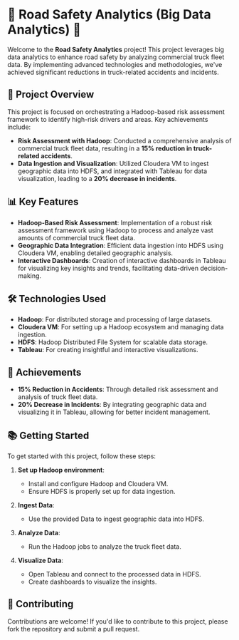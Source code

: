 # 🚚 Road Safety Analytics (Big Data Analytics) 🚦

Welcome to the **Road Safety Analytics** project! This project leverages big data analytics to enhance road safety by analyzing commercial truck fleet data. By implementing advanced technologies and methodologies, we've achieved significant reductions in truck-related accidents and incidents.

## 📝 Project Overview

This project is focused on orchestrating a Hadoop-based risk assessment framework to identify high-risk drivers and areas. Key achievements include:

- **Risk Assessment with Hadoop**: Conducted a comprehensive analysis of commercial truck fleet data, resulting in a **15% reduction in truck-related accidents**.
- **Data Ingestion and Visualization**: Utilized Cloudera VM to ingest geographic data into HDFS, and integrated with Tableau for data visualization, leading to a **20% decrease in incidents**.

## 📊 Key Features

- **Hadoop-Based Risk Assessment**: Implementation of a robust risk assessment framework using Hadoop to process and analyze vast amounts of commercial truck fleet data.
- **Geographic Data Integration**: Efficient data ingestion into HDFS using Cloudera VM, enabling detailed geographic analysis.
- **Interactive Dashboards**: Creation of interactive dashboards in Tableau for visualizing key insights and trends, facilitating data-driven decision-making.

## 🛠️ Technologies Used

- **Hadoop**: For distributed storage and processing of large datasets.
- **Cloudera VM**: For setting up a Hadoop ecosystem and managing data ingestion.
- **HDFS**: Hadoop Distributed File System for scalable data storage.
- **Tableau**: For creating insightful and interactive visualizations.

## 🚀 Achievements

- **15% Reduction in Accidents**: Through detailed risk assessment and analysis of truck fleet data.
- **20% Decrease in Incidents**: By integrating geographic data and visualizing it in Tableau, allowing for better incident management.

## 📚 Getting Started

To get started with this project, follow these steps:

1. **Set up Hadoop environment**:
   - Install and configure Hadoop and Cloudera VM.
   - Ensure HDFS is properly set up for data ingestion.

2. **Ingest Data**:
   - Use the provided Data to ingest geographic data into HDFS.

3. **Analyze Data**:
   - Run the Hadoop jobs to analyze the truck fleet data.

4. **Visualize Data**:
   - Open Tableau and connect to the processed data in HDFS.
   - Create dashboards to visualize the insights.

## 🤝 Contributing

Contributions are welcome! If you'd like to contribute to this project, please fork the repository and submit a pull request.
